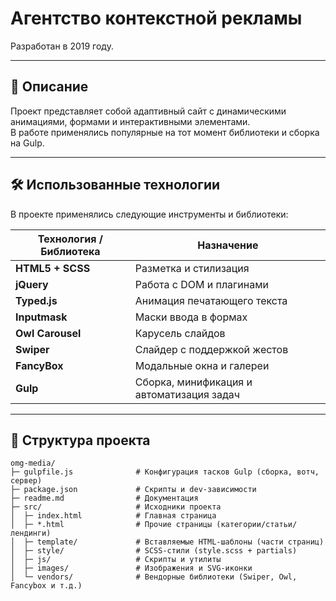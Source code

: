# Агентство контекстной рекламы

Разработан в 2019 году.

---

## 📌 Описание
Проект представляет собой адаптивный сайт с динамическими анимациями, формами и интерактивными элементами.  
В работе применялись популярные на тот момент библиотеки и сборка на Gulp.

---

## 🛠 Использованные технологии
В проекте применялись следующие инструменты и библиотеки:

| Технология / Библиотека | Назначение |
|------------------------|------------|
| **HTML5 + SCSS**       | Разметка и стилизация |
| **jQuery**             | Работа с DOM и плагинами |
| **Typed.js**           | Анимация печатающего текста |
| **Inputmask**          | Маски ввода в формах |
| **Owl Carousel**       | Карусель слайдов |
| **Swiper**             | Слайдер с поддержкой жестов |
| **FancyBox**           | Модальные окна и галереи |
| **Gulp**               | Сборка, минификация и автоматизация задач |

---

## 📁 Структура проекта

```
omg-media/
├─ gulpfile.js              # Конфигурация тасков Gulp (сборка, вотч, сервер)
├─ package.json             # Скрипты и dev-зависимости
├─ readme.md                # Документация
├─ src/                     # Исходники проекта
│  ├─ index.html            # Главная страница
│  ├─ *.html                # Прочие страницы (категории/статьи/лендинги)
│  ├─ template/             # Вставляемые HTML-шаблоны (части страниц)
│  ├─ style/                # SCSS-стили (style.scss + partials)
│  ├─ js/                   # Скрипты и утилиты
│  ├─ images/               # Изображения и SVG-иконки
│  └─ vendors/              # Вендорные библиотеки (Swiper, Owl, Fancybox и т.д.)
```